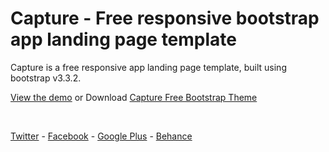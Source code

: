 # Capture - Free responsive bootstrap app landing page template
Capture is a free responsive app landing page template, built using bootstrap v3.3.2.

<a href="http://pixelhint.com/demo/capture">View the demo</a> or Download <a href="http://pixelhint.com/capture-free-responsive-bootstrap-app-landing-page-theme">Capture
Free Bootstrap Theme</a>

<br/>

<a href="http://twitter.com/pixelhint" >Twitter</a>  -  <a href="http://facebook.com/pixelhint" >Facebook</a>  -  <a
href="https://plus.google.com/+pixelhint">Google Plus</a> -  <a href="https://behance.net/pixelhint">Behance</a>
